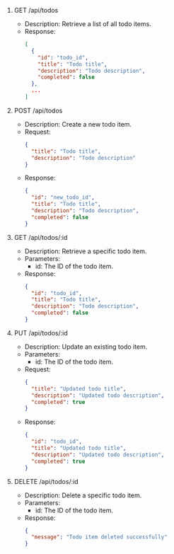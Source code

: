 1. GET /api/todos
   - Description: Retrieve a list of all todo items.
   - Response:
     ```json
     [
       {
         "id": "todo_id",
         "title": "Todo title",
         "description": "Todo description",
         "completed": false
       },
       ...
     ]
     ```

2. POST /api/todos
   - Description: Create a new todo item.
   - Request:
     ```json
     {
       "title": "Todo title",
       "description": "Todo description"
     }
     ```
   - Response:
     ```json
     {
       "id": "new_todo_id",
       "title": "Todo title",
       "description": "Todo description",
       "completed": false
     }
     ```

3. GET /api/todos/:id
   - Description: Retrieve a specific todo item.
   - Parameters:
     - id: The ID of the todo item.
   - Response:
     ```json
     {
       "id": "todo_id",
       "title": "Todo title",
       "description": "Todo description",
       "completed": false
     }
     ```

4. PUT /api/todos/:id
   - Description: Update an existing todo item.
   - Parameters:
     - id: The ID of the todo item.
   - Request:
     ```json
     {
       "title": "Updated todo title",
       "description": "Updated todo description",
       "completed": true
     }
     ```
   - Response:
     ```json
     {
       "id": "todo_id",
       "title": "Updated todo title",
       "description": "Updated todo description",
       "completed": true
     }
     ```

5. DELETE /api/todos/:id
   - Description: Delete a specific todo item.
   - Parameters:
     - id: The ID of the todo item.
   - Response:
     ```json
     {
       "message": "Todo item deleted successfully"
     }
     ```

